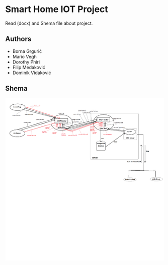 # Smart Home IOT Project

Read (docx) and Shema file about project.

## Authors

* Borna Grgurić
* Mario Vegh
* Dorothy Phiri
* Filip Medaković
* Dominik Vidaković

## Shema

![alt text](https://raw.githubusercontent.com/MarioCroSite/IOT-SmartHome/master/Shema.png)

